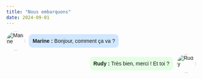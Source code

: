 ```yaml
---
title: "Nous embarquons"
date: 2024-09-01
---
```

<div style="max-width: 600px; margin: auto; font-family: Arial, sans-serif;">

<div style="display: flex; align-items: center; margin-bottom: 10px;">
  <img src="images/marine.jpg" alt="Marine" style="width: 50px; height: 50px; border-radius: 50%; margin-right: 10px;">
  <div style="background-color: #d0e7ff; padding: 10px; border-radius: 10px; max-width: 80%;">
    <strong>Marine :</strong> Bonjour, comment ça va ?
  </div>
</div>

<div style="display: flex; align-items: center; justify-content: flex-end; margin-bottom: 10px;">
  <div style="background-color: #e4ffe4; padding: 10px; border-radius: 10px; max-width: 80%;">
    <strong>Rudy :</strong> Très bien, merci ! Et toi ?
  </div>
  <img src="images/rudy.jpg" alt="Rudy" style="width: 50px; height: 50px; border-radius: 50%; margin-left: 10px;">
</div>

</div>
